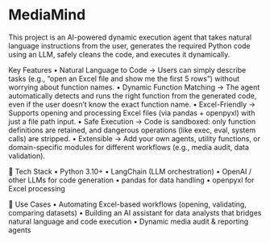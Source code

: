 # MediaMind
This project is an AI-powered dynamic execution agent that takes natural language instructions from the user, generates the required Python code using an LLM, safely cleans the code, and executes it dynamically.

Key Features
•	Natural Language to Code → Users can simply describe tasks (e.g., “open an Excel file and show me the first 5 rows”) without worrying about function names.
•	Dynamic Function Matching → The agent automatically detects and runs the right function from the generated code, even if the user doesn’t know the exact function name.
•	Excel-Friendly → Supports opening and processing Excel files (via pandas + openpyxl) with just a file path input.
•	Safe Execution → Code is sandboxed: only function definitions are retained, and dangerous operations (like exec, eval, system calls) are stripped.
•	Extensible → Add your own agents, utility functions, or domain-specific modules for different workflows (e.g., media audit, data validation).

🔧 Tech Stack
•	Python 3.10+
•	LangChain (LLM orchestration)
•	OpenAI / other LLMs for code generation
•	pandas for data handling
•	openpyxl for Excel processing

🚀 Use Cases
•	Automating Excel-based workflows (opening, validating, comparing datasets)
•	Building an AI assistant for data analysts that bridges natural language and code execution
•	Dynamic media audit & reporting agents
